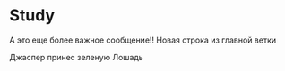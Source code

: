 # Study

А это еще более важное сообщение!!
Новая строка из главной ветки

Джаспер принес зеленую Лошадь

